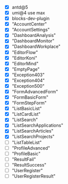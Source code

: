 - [x] antd@5
- [x] umi@4 use max
- [x] blocks-dev-plugin
- [x] "AccountCenter"
- [x] "AccountSettings"
- [x] "DashboardAnalysis"
- [x] "DashboardMonitor"
- [x] "DashboardWorkplace"
- [x] "EditorFlow"
- [x] "EditorKoni"
- [x] "EditorMind"
- [x] "EmptyPage"
- [x] "Exception403"
- [x] "Exception404"
- [x] "Exception500"
- [x] "FormAdvancedForm"
- [x] "FormBasicForm"
- [x] "FormStepForm"
- [x] "ListBasicList"
- [x] "ListCardList"
- [x] "ListSearch"
- [x] "ListSearchApplications"
- [x] "ListSearchArticles"
- [x] "ListSearchProjects"
- [ ] "ListTableList"
- [ ] "ProfileAdvanced"
- [ ] "ProfileBasic"
- [ ] "ResultFail"
- [ ] "ResultSuccess"
- [ ] "UserRegister"
- [ ] "UserRegisterResult"
